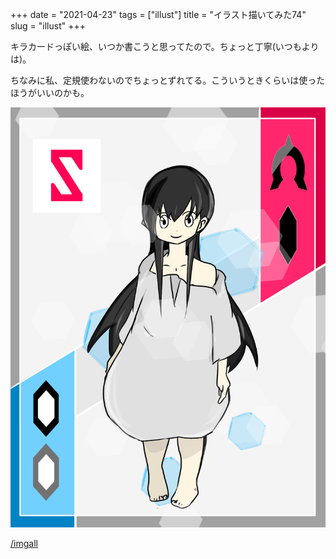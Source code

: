 +++
date = "2021-04-23"
tags = ["illust"]
title = "イラスト描いてみた74"
slug = "illust"
+++

キラカードっぽい絵、いつか書こうと思ってたので。ちょっと丁寧(いつもよりは)。

ちなみに私、定規使わないのでちょっとずれてる。こういうときくらいは使ったほうがいいのかも。

![](/img/yui_74.png)

[/imgall](/imgall)


